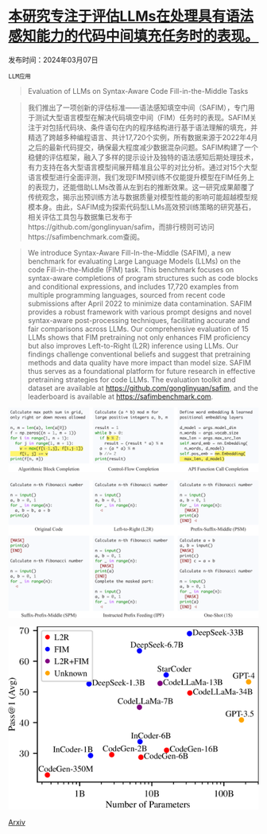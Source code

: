 # [本研究专注于评估LLMs在处理具有语法感知能力的代码中间填充任务时的表现。](https://arxiv.org/abs/2403.04814)

发布时间：2024年03月07日

`LLM应用`

> Evaluation of LLMs on Syntax-Aware Code Fill-in-the-Middle Tasks

> 我们推出了一项创新的评估标准——语法感知填空中间（SAFIM），专门用于测试大型语言模型在解决代码填空中间（FIM）任务时的表现。SAFIM关注于对包括代码块、条件语句在内的程序结构进行基于语法理解的填充，并精选了跨越多种编程语言、共计17,720个实例，所有数据来源于2022年4月之后的最新代码提交，确保最大程度减少数据混杂问题。SAFIM构建了一个稳健的评估框架，融入了多样的提示设计及独特的语法感知后期处理技术，有力支持在各大型语言模型间展开精准且公平的对比分析。通过对15个大型语言模型进行全面评测，我们发现FIM预训练不仅能提升模型在FIM任务上的表现力，还能借助LLMs改善从左到右的推断效果。这一研究成果颠覆了传统观念，揭示出预训练方法与数据质量对模型性能的影响可能超越模型规模本身。由此，SAFIM成为探索代码型LLMs高效预训练策略的研究基石，相关评估工具包与数据集已发布于https://github.com/gonglinyuan/safim，而排行榜则可访问https://safimbenchmark.com查阅。

> We introduce Syntax-Aware Fill-In-the-Middle (SAFIM), a new benchmark for evaluating Large Language Models (LLMs) on the code Fill-in-the-Middle (FIM) task. This benchmark focuses on syntax-aware completions of program structures such as code blocks and conditional expressions, and includes 17,720 examples from multiple programming languages, sourced from recent code submissions after April 2022 to minimize data contamination. SAFIM provides a robust framework with various prompt designs and novel syntax-aware post-processing techniques, facilitating accurate and fair comparisons across LLMs. Our comprehensive evaluation of 15 LLMs shows that FIM pretraining not only enhances FIM proficiency but also improves Left-to-Right (L2R) inference using LLMs. Our findings challenge conventional beliefs and suggest that pretraining methods and data quality have more impact than model size. SAFIM thus serves as a foundational platform for future research in effective pretraining strategies for code LLMs. The evaluation toolkit and dataset are available at https://github.com/gonglinyuan/safim, and the leaderboard is available at https://safimbenchmark.com.

![本研究专注于评估LLMs在处理具有语法感知能力的代码中间填充任务时的表现。](../../../paper_images/2403.04814/x1.png)

![本研究专注于评估LLMs在处理具有语法感知能力的代码中间填充任务时的表现。](../../../paper_images/2403.04814/x2.png)

![本研究专注于评估LLMs在处理具有语法感知能力的代码中间填充任务时的表现。](../../../paper_images/2403.04814/x3.png)

[Arxiv](https://arxiv.org/abs/2403.04814)